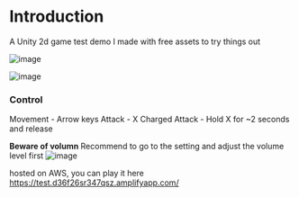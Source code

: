 # Introduction
A Unity 2d game test demo I made with free assets to try things out

![image](https://github.com/andaccc/2d-game-test-demo/assets/8611553/804b8a9f-53f1-4146-83f4-d3029194550f)

![image](https://github.com/andaccc/2d-game-test-demo/assets/8611553/ea6576c7-cf13-47c9-a061-ff5275bf0547)


### Control

Movement - Arrow keys
Attack - X 
Charged Attack - Hold X for ~2 seconds and release

**Beware of volumn**
Recommend to go to the setting and adjust the volume level first 
![image](https://github.com/andaccc/2d-game-test-demo/assets/8611553/4e4b33c1-324f-4cca-b24e-b3c384520f16)


hosted on AWS, you can play it here
https://test.d36f26sr347qsz.amplifyapp.com/

